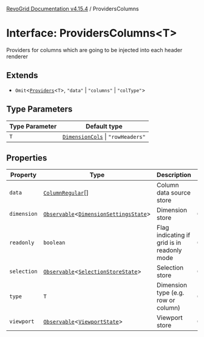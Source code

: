 [RevoGrid Documentation v4.15.4](README.md) / ProvidersColumns

# Interface: ProvidersColumns\<T\>

Providers for columns which are going to be injected into each header renderer

## Extends

- `Omit`\<[`Providers`](Interface.Providers.md)\<`T`\>, `"data"` \| `"columns"` \| `"colType"`\>

## Type Parameters

| Type Parameter | Default type |
| ------ | ------ |
| `T` | [`DimensionCols`](TypeAlias.DimensionCols.md) \| `"rowHeaders"` |

## Properties

| Property | Type | Description | Inherited from | Defined in |
| ------ | ------ | ------ | ------ | ------ |
| `data` | [`ColumnRegular`](Interface.ColumnRegular.md)[] | Column data source store | - | [src/types/interfaces.ts:291](https://github.com/revolist/revogrid/blob/1645225511bdf49c1a62fd26a91ac5b7e1558fd9/src/types/interfaces.ts#L291) |
| `dimension` | [`Observable`](TypeAlias.Observable.md)\<[`DimensionSettingsState`](Interface.DimensionSettingsState.md)\> | Dimension store | `Omit.dimension` | [src/types/interfaces.ts:325](https://github.com/revolist/revogrid/blob/1645225511bdf49c1a62fd26a91ac5b7e1558fd9/src/types/interfaces.ts#L325) |
| `readonly` | `boolean` | Flag indicating if grid is in readonly mode | `Omit.readonly` | [src/types/interfaces.ts:309](https://github.com/revolist/revogrid/blob/1645225511bdf49c1a62fd26a91ac5b7e1558fd9/src/types/interfaces.ts#L309) |
| `selection` | [`Observable`](TypeAlias.Observable.md)\<[`SelectionStoreState`](TypeAlias.SelectionStoreState.md)\> | Selection store | `Omit.selection` | [src/types/interfaces.ts:329](https://github.com/revolist/revogrid/blob/1645225511bdf49c1a62fd26a91ac5b7e1558fd9/src/types/interfaces.ts#L329) |
| `type` | `T` | Dimension type (e.g. row or column) | `Omit.type` | [src/types/interfaces.ts:301](https://github.com/revolist/revogrid/blob/1645225511bdf49c1a62fd26a91ac5b7e1558fd9/src/types/interfaces.ts#L301) |
| `viewport` | [`Observable`](TypeAlias.Observable.md)\<[`ViewportState`](Interface.ViewportState.md)\> | Viewport store | `Omit.viewport` | [src/types/interfaces.ts:321](https://github.com/revolist/revogrid/blob/1645225511bdf49c1a62fd26a91ac5b7e1558fd9/src/types/interfaces.ts#L321) |
